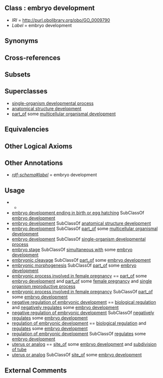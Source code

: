 
## Class : embryo development

 * *IRI* = http://purl.obolibrary.org/obo/GO_0009790
 * *Label* = embryo development

## Synonyms


## Cross-references


## Subsets


## Superclasses

 * [single-organism developmental process](../../GO/67/GO_0044767.md)
 * [anatomical structure development](../../GO/56/GO_0048856.md)
 * [part_of](../../BFO/50/BFO_0000050.md) some [multicellular organismal development](../../GO/75/GO_0007275.md)

## Equivalencies


## Other Logical Axioms


## Other Annotations

 * *[rdf-schema#label](../../el/rdf-schema#label.md)* = embryo development

## Usage

 * -
 * [embryo development ending in birth or egg hatching](../../GO/92/GO_0009792.md) SubClassOf [embryo development](../../GO/90/GO_0009790.md)
 * [embryo development](../../GO/90/GO_0009790.md) SubClassOf [anatomical structure development](../../GO/56/GO_0048856.md)
 * [embryo development](../../GO/90/GO_0009790.md) SubClassOf [part_of](../../BFO/50/BFO_0000050.md) some [multicellular organismal development](../../GO/75/GO_0007275.md)
 * [embryo development](../../GO/90/GO_0009790.md) SubClassOf [single-organism developmental process](../../GO/67/GO_0044767.md)
 * [embryo stage](../../UBERON/68/UBERON_0000068.md) SubClassOf [simultaneous with](../../RO/82/RO_0002082.md) some [embryo development](../../GO/90/GO_0009790.md)
 * [embryonic cleavage](../../GO/16/GO_0040016.md) SubClassOf [part_of](../../BFO/50/BFO_0000050.md) some [embryo development](../../GO/90/GO_0009790.md)
 * [embryonic morphogenesis](../../GO/98/GO_0048598.md) SubClassOf [part_of](../../BFO/50/BFO_0000050.md) some [embryo development](../../GO/90/GO_0009790.md)
 * [embryonic process involved in female pregnancy](../../GO/36/GO_0060136.md) == [part_of](../../BFO/50/BFO_0000050.md) some [embryo development](../../GO/90/GO_0009790.md) and [part_of](../../BFO/50/BFO_0000050.md) some [female pregnancy](../../GO/65/GO_0007565.md) and [single organism reproductive process](../../GO/02/GO_0044702.md)
 * [embryonic process involved in female pregnancy](../../GO/36/GO_0060136.md) SubClassOf [part_of](../../BFO/50/BFO_0000050.md) some [embryo development](../../GO/90/GO_0009790.md)
 * [negative regulation of embryonic development](../../GO/92/GO_0045992.md) == [biological regulation](../../GO/07/GO_0065007.md) and [negatively regulates](../../RO/12/RO_0002212.md) some [embryo development](../../GO/90/GO_0009790.md)
 * [negative regulation of embryonic development](../../GO/92/GO_0045992.md) SubClassOf [negatively regulates](../../RO/12/RO_0002212.md) some [embryo development](../../GO/90/GO_0009790.md)
 * [regulation of embryonic development](../../GO/95/GO_0045995.md) == [biological regulation](../../GO/07/GO_0065007.md) and [regulates](../../RO/11/RO_0002211.md) some [embryo development](../../GO/90/GO_0009790.md)
 * [regulation of embryonic development](../../GO/95/GO_0045995.md) SubClassOf [regulates](../../RO/11/RO_0002211.md) some [embryo development](../../GO/90/GO_0009790.md)
 * [uterus or analog](../../UBERON/34/UBERON_0006834.md) == [site_of](../../core#site/of/core#site_of.md) some [embryo development](../../GO/90/GO_0009790.md) and [subdivision of tube](../../UBERON/22/UBERON_0013522.md)
 * [uterus or analog](../../UBERON/34/UBERON_0006834.md) SubClassOf [site_of](../../core#site/of/core#site_of.md) some [embryo development](../../GO/90/GO_0009790.md)

## External Comments

